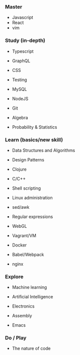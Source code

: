 ### Master

- Javascript
- React
- vim

### Study (in-depth)

- Typescript
- GraphQL
- CSS
- Testing
- MySQL
- NodeJS

- Git

- Algebra
- Probability & Statistics

### Learn (basics/new skill)

- Data Structures and Algorithms
- Design Patterns  

- Clojure
- C/C++  

- Shell scripting
- Linux administration
- sed/awk
- Regular expressions
- WebGL

- Vagrant/VM
- Docker
- Babel/Webpack

- nginx

### Explore

- Machine learning
- Artificial Intelligence
- Electronics
- Assembly  

- Emacs

### Do / Play

- The nature of code
